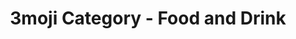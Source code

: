 ---
layout: category_food&drink
title: 3moji Category - Food and Drink
permalink: food&drink.html
emoji: speech_balloon
image: assets/img/3moji/thumbnail.png
---
